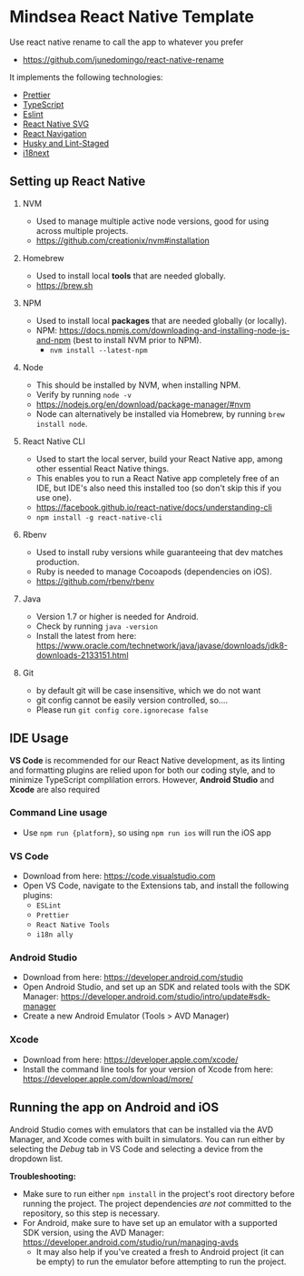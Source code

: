 # Mindsea React Native Template

Use react native rename to call the app to whatever you prefer

- https://github.com/junedomingo/react-native-rename

It implements the following technologies:

- [Prettier](https://prettier.io/)
- [TypeScript](https://www.typescriptlang.org/)
- [Eslint](https://eslint.org/)
- [React Native SVG](https://github.com/react-native-svg/react-native-svg)
- [React Navigation](https://reactnavigation.org/)
- [Husky and Lint-Staged](https://github.com/okonet/lint-staged#user-content-installation-and-setup)
- [i18next](https://react.i18next.com/)

## Setting up React Native

1.  NVM

    - Used to manage multiple active node versions, good for using across multiple projects.
    - https://github.com/creationix/nvm#installation

2.  Homebrew

    - Used to install local **tools** that are needed globally.
    - https://brew.sh

3.  NPM

    - Used to install local **packages** that are needed globally (or locally).
    - NPM: https://docs.npmjs.com/downloading-and-installing-node-js-and-npm (best to install NVM prior to NPM).
      - `nvm install --latest-npm`

4.  Node

    - This should be installed by NVM, when installing NPM.
    - Verify by running `node -v`
    - https://nodejs.org/en/download/package-manager/#nvm
    - Node can alternatively be installed via Homebrew, by running `brew install node`.

5.  React Native CLI

    - Used to start the local server, build your React Native app, among other essential React Native things.
    - This enables you to run a React Native app completely free of an IDE, but IDE's also need this installed too (so don't skip this if you use one).
    - https://facebook.github.io/react-native/docs/understanding-cli
    - `npm install -g react-native-cli`

6.  Rbenv

    - Used to install ruby versions while guaranteeing that dev matches production.
    - Ruby is needed to manage Cocoapods (dependencies on iOS).
    - https://github.com/rbenv/rbenv

7.  Java

    - Version 1.7 or higher is needed for Android.
    - Check by running `java -version`
    - Install the latest from here: https://www.oracle.com/technetwork/java/javase/downloads/jdk8-downloads-2133151.html

8.  Git
    - by default git will be case insensitive, which we do not want
    - git config cannot be easily version controlled, so....
    - Please run `git config core.ignorecase false`

## IDE Usage

**VS Code** is recommended for our React Native development, as its linting and formatting plugins are relied upon for both our coding style, and to minimize TypeScript complilation errors. However, **Android Studio** and **Xcode** are also required

### Command Line usage

- Use `npm run {platform}`, so using `npm run ios` will run the iOS app

### VS Code

- Download from here: https://code.visualstudio.com
- Open VS Code, navigate to the Extensions tab, and install the following plugins:
  - `ESLint`
  - `Prettier`
  - `React Native Tools`
  - `i18n ally`

### Android Studio

- Download from here: https://developer.android.com/studio
- Open Android Studio, and set up an SDK and related tools with the SDK Manager: https://developer.android.com/studio/intro/update#sdk-manager
- Create a new Android Emulator (Tools > AVD Manager)

### Xcode

- Download from here: https://developer.apple.com/xcode/
- Install the command line tools for your version of Xcode from here: https://developer.apple.com/download/more/

## Running the app on Android and iOS

Android Studio comes with emulators that can be installed via the AVD Manager, and Xcode comes with built in simulators. You can run either by selecting the _Debug_ tab in VS Code and selecting a device from the dropdown list.

**Troubleshooting:**

- Make sure to run either `npm install` in the project's root directory before running the project. The project dependencies _are not_ committed to the repository, so this step is necessary.
- For Android, make sure to have set up an emulator with a supported SDK version, using the AVD Manager: https://developer.android.com/studio/run/managing-avds
  - It may also help if you've created a fresh to Android project (it can be empty) to run the emulator before attempting to run the project.
